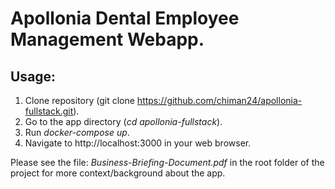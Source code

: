 # Apollonia Dental Employee Management Webapp.

## Usage:
1) Clone repository (git clone https://github.com/chiman24/apollonia-fullstack.git).
2) Go to the app directory (*cd apollonia-fullstack*).
3) Run *docker-compose up*.
4) Navigate to http://localhost:3000 in your web browser.

Please see the file:  *Business-Briefing-Document.pdf* in the root folder of the project for more context/background about the app.
